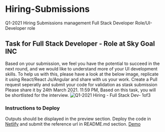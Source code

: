 # Hiring-Submissions
Q1-2021 Hiring Submissions management Full Stack Developer Role/UI- Developer role
## Task for Full Stack Developer - Role at Sky Goal INC
Based on your submission, we feel you have the potential to succeed in the next round, and we would like to understand more of your UI development skills. To help us with this, please have a look at the below image, replicate it using React/React Js/Angular and share with us your work. Create a Pull request seperatly and submit your code for validation as stask submission
Please share it by 24th March 2021. 11:59 PM, Based on this task, you will be shortlisted for the interview.
![Q1-2021 Hiring - Full Stack Dev- 1of3](https://user-images.githubusercontent.com/80752685/111294654-8c1b7180-8670-11eb-88e2-7624641e7d36.jpeg)
### Instructions to Deploy
 Outputs should be displayed in the preview section. Deploy the code in [Netlify](https://www.netlify.com/) and submit the reference url in README.md section.
 [Demo](https://peaceful-mestorf-acab50.netlify.app/)
